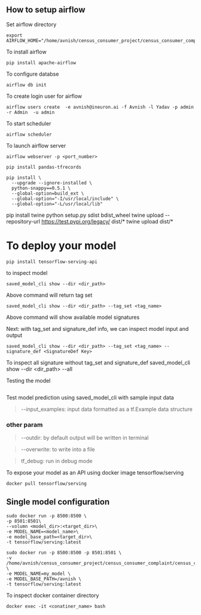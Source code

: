 
## How to setup airflow

Set airflow directory
```
export AIRFLOW_HOME="/home/avnish/census_consumer_project/census_consumer_complaint/airflow"
```

To install airflow 
```
pip install apache-airflow
```

To configure databse
```
airflow db init
```

To create login user for airflow
```
airflow users create  -e avnish@ineuron.ai -f Avnish -l Yadav -p admin -r Admin  -u admin
```
To start scheduler
```
airflow scheduler
```
To launch airflow server
```
airflow webserver -p <port_number>
```

```
pip install pandas-tfrecords
```

```
pip install \
  --upgrade --ignore-installed \
  python-snappy==0.5.1 \
  --global-option=build_ext \
  --global-option="-I/usr/local/include" \
  --global-option="-L/usr/local/lib"
```

pip install twine
python setup.py sdist bdist_wheel
twine upload --repository-url https://test.pypi.org/legacy/ dist/*
twine upload dist/*



# To deploy your model
```
pip install tensorflow-serving-api
```
to inspect model

```
saved_model_cli show --dir <dir_path>
```
Above command will return tag set
```commandline
saved_model_cli show --dir <dir_path> --tag_set <tag_name>
```
Above command will show available model signatures

Next: with tag_set and signature_def info, 
we can inspect model input and output
```commandline
saved_model_cli show --dir <dir_path> --tag_set <tag_name> --signature_def <SignatureDef Key>
```


To inspect all signature without tag_set and signature_def
saved_model_cli show --dir <dir_path> --all


Testing the model
```commandline

```
Test model prediction using saved_model_cli with sample input data

>--input_examples: input data formatted as a tf.Example data structure

### other param
> --outdir: by default output will be written in terminal

> --overwrite: to write into a file

> tf_debug: run in debug mode

To expose your model as an API using docker image tensorflow/serving
```
docker pull tensorflow/serving
```

## Single model configuration
```
sudo docker run -p 8500:8500 \
-p 8501:8501\
--volumn <model_dir>:<target_dir>\
-e MODEL_NAME=<model_name>\
-e model_base_path=<target_dir>\
-t tensorflow/serving:latest
```

```
sudo docker run -p 8500:8500 -p 8501:8501 \
-v  /home/avnish/census_consumer_project/census_consumer_complaint/census_consumer_complaint_data/saved_models:/avnish/my_model \
-e MODEL_NAME=my_model \
-e MODEL_BASE_PATH=/avnish \
-t tensorflow/serving:latest
```

To inspect docker container directory
```commandline
docker exec -it <conatiner_name> bash
```